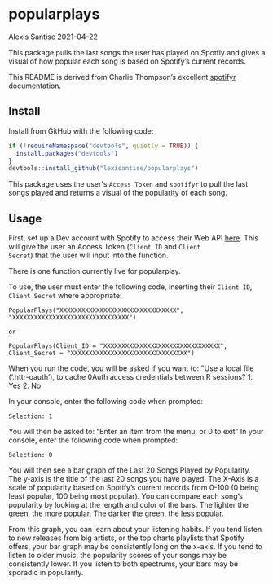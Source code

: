 popularplays
================
Alexis Santise
2021-04-22

This package pulls the last songs the user has played on Spotfiy
and gives a visual of how popular each song is based on Spotify’s
current records.

This README is derived from Charlie Thompson’s excellent
[spotifyr](https://www.rcharlie.com/spotifyr/) documentation.

## Install

Install from GitHub with the following code:

``` r
if (!requireNamespace("devtools", quietly = TRUE)) {
  install.packages("devtools")
}
devtools::install_github("lexisantise/popularplays")
```

This package uses the user's <code>Access Token</code> and
<code>spotifyr</code> to pull the last songs played and returns a visual of the
popularity of each song.

## Usage

First, set up a Dev account with Spotify to access their Web API
[here](https://developer.spotify.com/dashboard/). This will give the user an
Access Token (<code>Client ID</code> and <code>Client
Secret</code>) that the user will input into the function.

There is one function currently live for popularplay.

To use, the user must enter the following code, inserting their
<code>Client ID</code>, <code>Client Secret</code> where appropriate:

``` setup
PopularPlays("XXXXXXXXXXXXXXXXXXXXXXXXXXXXXXXX",
"XXXXXXXXXXXXXXXXXXXXXXXXXXXXXXXX")

or

PopularPlays(Client_ID = "XXXXXXXXXXXXXXXXXXXXXXXXXXXXXXXX",
Client_Secret = "XXXXXXXXXXXXXXXXXXXXXXXXXXXXXXXX")
```

When you run the code, you will be asked if you want to: "Use a local
file (‘.httr-oauth’), to cache 0Auth access credentials between R
sessions? 1. Yes 2. No

In your console, enter the following code when prompted:

``` prompt1
Selection: 1
```

You will then be asked to: “Enter an item from the menu, or 0 to exit”
In your console, enter the following code when prompted:

``` prompt2
Selection: 0
```

You will then see a bar graph of the Last 20 Songs Played by Popularity.
The y-axis is the title of the last 20 songs you have played. The X-Axis
is a scale of popularity based on Spotify’s current records from
0-100 (0 being least popular, 100 being most popular). You can compare
each song’s popularity by looking at the length and color of the bars.
The lighter the green, the more popular. The darker the green, the less
popular.

From this graph, you can learn about your listening habits. If you tend
listen to new releases from big artists, or the top charts playlists
that Spotify offers, your bar graph may be consistently long on the
x-axis. If you tend to listen to older music, the popularity scores of
your songs may be consistently lower. If you listen to both spectrums,
your bars may be sporadic in popularity.
